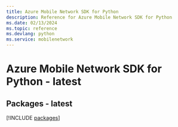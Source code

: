 ```yaml
---
title: Azure Mobile Network SDK for Python
description: Reference for Azure Mobile Network SDK for Python
ms.date: 02/13/2024
ms.topic: reference
ms.devlang: python
ms.service: mobilenetwork
---
```

# Azure Mobile Network SDK for Python - latest
## Packages - latest
[!INCLUDE [packages](mobile-network-index.md)]